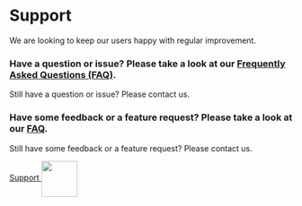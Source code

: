 # Support

We are looking to keep our users happy with regular improvement.

### Have a question or issue? Please take a look at our [Frequently Asked Questions (FAQ)](/faq/).

Still have a question or issue? Please contact us.

### Have some feedback or a feature request? Please take a look at our [FAQ](/faq/).

Still have some feedback or a feature request? Please contact us.

<a href="mailto:support@vraasnekkeri.com?subject=FastingReporter%20Support%3A%20Feedback%7CFeature%7CIssue%3A&body=Please%20describe%20your%20feedback,%20feature%20request%20or%20issue%20below.%0A----------------------------------%0A%20">
Support
<img src="../../images/email-icon-64.png" width="64" height="64" style="vertical-align:middle;margin:0px 0px" />
</a>
